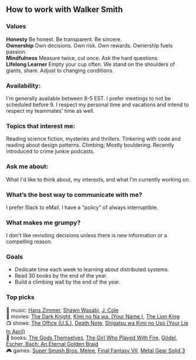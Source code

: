 ## How to work with Walker Smith

### Values
**Honesty** Be honest. Be transparent. Be sincere.  
**Ownership** Own decisions. Own risk. Own rewards. Ownership fuels passion.  
**Mindfulness** Measure twice, cut once. Ask the hard questions.  
**Lifelong Learner** Empty your cup often. We stand on the shoulders of giants, share. Adjust to changing conditions.  

### Availability:
I'm generally available between 8-5 EST. I prefer meetings to not be scheduled before 9. I respect my personal time and vacations and intend to respect my teammates' time as well.

### Topics that interest me:
Reading science fiction, mysteries and thrillers. Tinkering with code and reading about design patterns. Climbing; Mostly bouldering. Recently introduced to crime junkie podcasts.

### Ask me about:
What I'd like to think about, my interests, and what I'm currently working on.

### What’s the best way to communicate with me?
I prefer Slack to eMail. I have a "policy" of always interruptible.

### What makes me grumpy?
I don't like revisiting decisions unless there is new information or a compelling reason.

### Goals
* Dedicate time each week to learning about distributed systems.
* Read 30 books by the end of the year.
* Build a climbing wall by the end of the year.

### Top picks
:musical_note: music: [Hans Zimmer](https://en.wikipedia.org/wiki/Hans_Zimmer), [Shawn Wasabi](https://en.wikipedia.org/wiki/Shawn_Wasabi), [J. Cole](https://en.wikipedia.org/wiki/J._Cole)  
:movie_camera: movies: [The Dark Knight](https://www.themoviedb.org/movie/155-the-dark-knight), [Kimi no Na wa. (Your Name.)](https://www.themoviedb.org/movie/372058-kimi-no-na-wa), [The Lion King](https://www.themoviedb.org/movie/8587-the-lion-king)  
:tv: shows: [The Office (U.S.)](https://www.netflix.com/title/70136120), [Death Note](https://myanimelist.net/anime/1535/Death_Note), [Shigatsu wa Kimi no Uso (Your Lie In April)](https://myanimelist.net/anime/23273/Shigatsu_wa_Kimi_no_Uso)  
:book: books: [The Gods Themselves](https://www.goodreads.com/book/show/41821.The_Gods_Themselves), [The Girl Who Played With Fire](https://www.goodreads.com/book/show/5060378-the-girl-who-played-with-fire), [Gödel, Escher, Bach: An Eternal Golden Braid](https://www.goodreads.com/book/show/24113.G_del_Escher_Bach)  
:video_game: games: [Super Smash Bros. Melee](https://www.igdb.com/games/super-smash-bros-melee), [Final Fantasy VII](https://www.igdb.com/games/final-fantasy-vii), [Metal Gear Solid 3](https://www.igdb.com/games/metal-gear-solid-3-snake-eater)  
